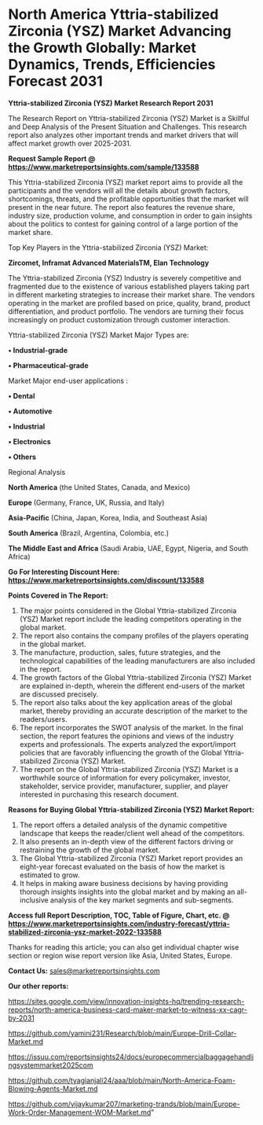 # North America Yttria-stabilized Zirconia (YSZ) Market Advancing the Growth Globally: Market Dynamics, Trends, Efficiencies Forecast 2031

<strong>Yttria-stabilized Zirconia (YSZ) Market Research Report 2031</strong>

The Research Report on Yttria-stabilized Zirconia (YSZ) Market is a Skillful and Deep Analysis of the Present Situation and Challenges. This research report also analyzes other important trends and market drivers that will affect market growth over 2025-2031.

<strong>Request Sample Report @ <a href=https://www.marketreportsinsights.com/sample/133588>https://www.marketreportsinsights.com/sample/133588</a></strong>

This Yttria-stabilized Zirconia (YSZ) market report aims to provide all the participants and the vendors will all the details about growth factors, shortcomings, threats, and the profitable opportunities that the market will present in the near future. The report also features the revenue share, industry size, production volume, and consumption in order to gain insights about the politics to contest for gaining control of a large portion of the market share.

Top Key Players in the Yttria-stabilized Zirconia (YSZ) Market:

<strong>Zircomet, Inframat Advanced MaterialsTM, Elan Technology</strong>

The Yttria-stabilized Zirconia (YSZ) Industry is severely competitive and fragmented due to the existence of various established players taking part in different marketing strategies to increase their market share. The vendors operating in the market are profiled based on price, quality, brand, product differentiation, and product portfolio. The vendors are turning their focus increasingly on product customization through customer interaction.

Yttria-stabilized Zirconia (YSZ) Market Major Types are:

<strong>• Industrial-grade

• Pharmaceutical-grade</strong>

Market Major end-user applications :

<strong>• Dental

• Automotive

• Industrial

• Electronics

• Others</strong>

Regional Analysis

</u><strong><b>North America</b></strong> (the United States, Canada, and Mexico)

<strong><b>Europe </b></strong>(Germany, France, UK, Russia, and Italy)

<strong><b>Asia-Pacific</b></strong> (China, Japan, Korea, India, and Southeast Asia)

<strong><b>South America</b></strong> (Brazil, Argentina, Colombia, etc.)

<strong><b>The Middle East and Africa</b></strong> (Saudi Arabia, UAE, Egypt, Nigeria, and South Africa)

<strong>Go For Interesting Discount Here: <a href=https://www.marketreportsinsights.com/discount/133588>https://www.marketreportsinsights.com/discount/133588</a></strong>

<strong>Points Covered in The Report:</strong>
<ol>
  <li>The major points considered in the Global Yttria-stabilized Zirconia (YSZ) Market report include the leading competitors operating in the global market.</li>
  <li>The report also contains the company profiles of the players operating in the global market.</li>
  <li>The manufacture, production, sales, future strategies, and the technological capabilities of the leading manufacturers are also included in the report.</li>
  <li>The growth factors of the Global Yttria-stabilized Zirconia (YSZ) Market are explained in-depth, wherein the different end-users of the market are discussed precisely.</li>
  <li>The report also talks about the key application areas of the global market, thereby providing an accurate description of the market to the readers/users.</li>
  <li>The report incorporates the SWOT analysis of the market. In the final section, the report features the opinions and views of the industry experts and professionals. The experts analyzed the export/import policies that are favorably influencing the growth of the Global Yttria-stabilized Zirconia (YSZ) Market.</li>
  <li>The report on the Global Yttria-stabilized Zirconia (YSZ) Market is a worthwhile source of information for every policymaker, investor, stakeholder, service provider, manufacturer, supplier, and player interested in purchasing this research document.</li>
</ol>
<strong>Reasons for Buying Global Yttria-stabilized Zirconia (YSZ) Market Report:</strong>

<ol>
  <li>The report offers a detailed analysis of the dynamic competitive landscape that keeps the reader/client well ahead of the competitors.</li>
  <li>It also presents an in-depth view of the different factors driving or restraining the growth of the global market.</li>
  <li>The Global Yttria-stabilized Zirconia (YSZ) Market report provides an eight-year forecast evaluated on the basis of how the market is estimated to grow.</li>
  <li>It helps in making aware business decisions by having providing thorough insights insights into the global market and by making an all-inclusive analysis of the key market segments and sub-segments.</li>
</ol>
<strong>Access full Report Description, TOC, Table of Figure, Chart, etc. @ <a href=https://www.marketreportsinsights.com/industry-forecast/yttria-stabilized-zirconia-ysz-market-2022-133588>https://www.marketreportsinsights.com/industry-forecast/yttria-stabilized-zirconia-ysz-market-2022-133588</a></strong>


Thanks for reading this article; you can also get individual chapter wise section or region wise report version like Asia, United States, Europe.

<strong>Contact Us:</strong>
sales@marketreportsinsights.com

<strong>Our other reports:</strong>

<a href=https://sites.google.com/view/innovation-insights-hq/trending-research-reports/north-america-business-card-maker-market-to-witness-xx-cagr-by-2031>https://sites.google.com/view/innovation-insights-hq/trending-research-reports/north-america-business-card-maker-market-to-witness-xx-cagr-by-2031</a>

<a href=https://github.com/yamini231/Research/blob/main/Europe-Drill-Collar-Market.md>https://github.com/yamini231/Research/blob/main/Europe-Drill-Collar-Market.md</a>

<a href=https://issuu.com/reportsinsights24/docs/europecommercialbaggagehandlingsystemmarket2025com>https://issuu.com/reportsinsights24/docs/europecommercialbaggagehandlingsystemmarket2025com</a>

<a href=https://github.com/tyagianjali24/aaa/blob/main/North-America-Foam-Blowing-Agents-Market.md>https://github.com/tyagianjali24/aaa/blob/main/North-America-Foam-Blowing-Agents-Market.md</a>

<a href=https://github.com/vijaykumar207/marketing-trands/blob/main/Europe-Work-Order-Management-WOM-Market.md>https://github.com/vijaykumar207/marketing-trands/blob/main/Europe-Work-Order-Management-WOM-Market.md</a>"
